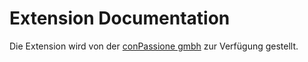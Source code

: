 # Extension Documentation

Die Extension wird von der [conPassione gmbh](https://www.conpassione.ch) zur Verfügung gestellt.